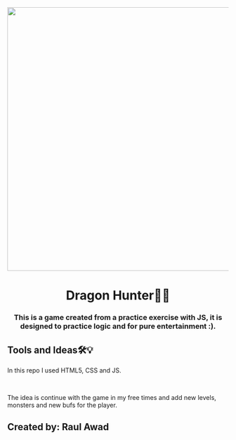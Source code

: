 
<div id="header" align="center">
   <img src="https://w0.peakpx.com/wallpaper/921/922/HD-wallpaper-video-game-elden-ring-dragon.jpg" width="600"/>
    <h1>Dragon Hunter🐱‍🐉</h1>
    <h3>This is a game created from a practice exercise with JS, it is designed to practice logic and for pure entertainment :).</h3>
</div>

<div>
   <h2>Tools and Ideas🛠💡</h2>
  <p>In this repo I used HTML5, CSS and JS.</p>
  <br>
  <p>The idea is continue with the game in my free times and add new levels, monsters and new bufs for the player.</p>
</div>

<footer>
  <h2>Created by: Raul Awad</h2>
</footer>

